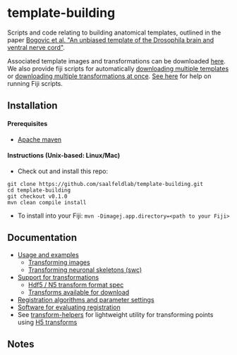# template-building
Scripts and code relating to building anatomical templates, outlined in the paper [Bogovic et al. "An unbiased template of the Drosophila brain and ventral nerve cord"](https://www.biorxiv.org/content/early/2018/07/25/376384).

Associated template images and transformations can be downloaded [here](https://www.janelia.org/open-science/jrc-2018-brain-templates).  We also provide fiji scripts for automatically [downloading multiple templates](https://raw.githubusercontent.com/saalfeldlab/template-building/master/fiji/download_templates.py) or [downloading multiple transformations at once](https://raw.githubusercontent.com/saalfeldlab/template-building/master/fiji/download_bridges.py).  [See here](https://imagej.net/Scripting#Using_the_script_editor) for help on running Fiji scripts.

## Installation
#### Prerequisites
* [Apache maven](https://maven.apache.org/index.html)
#### Instructions (Unix-based: Linux/Mac)
* Check out and install this repo:
```
git clone https://github.com/saalfeldlab/template-building.git
cd template-building
git checkout v0.1.0
mvn clean compile install
```
* To install into your Fiji: `mvn -Dimagej.app.directory=<path to your Fiji>`

## Documentation

* [Usage and examples](https://github.com/saalfeldlab/template-building/wiki/Usage-examples)
  * [Transforming images](https://github.com/saalfeldlab/template-building/wiki/Usage-examples#transforming-images) 
  * [Transforming neuronal skeletons (swc)](https://github.com/saalfeldlab/template-building/wiki/Usage-examples#transforming-skeletons)
* [Support for transformations](https://github.com/saalfeldlab/template-building/wiki/Transformations)
  * [Hdf5 / N5 transform format spec](https://github.com/saalfeldlab/template-building/wiki/Hdf5-Deformation-fields)
  * [Transforms available for download](https://github.com/saalfeldlab/template-building/wiki/Deformation-field-versions)
* [Registration algorithms and parameter settings](https://github.com/saalfeldlab/template-building/wiki/Registration-algorithms-and-parameter-settings)
* [Software for evaluating registration](https://github.com/saalfeldlab/template-building/wiki/Evaluation-Documentation)
* See [transform-helpers](https://github.com/saalfeldlab/transform-helpers) for lightweight utility for transforming points using [H5 transforms](https://github.com/saalfeldlab/template-building/wiki/Hdf5-Deformation-fields)

## Notes


